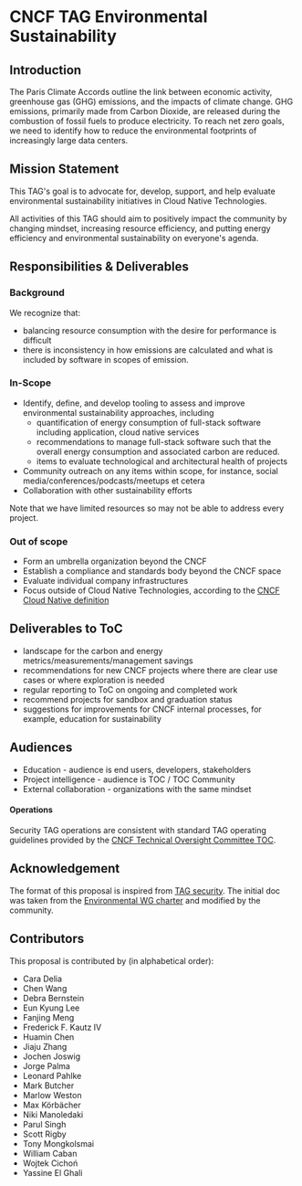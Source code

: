 # CNCF TAG Environmental Sustainability

## Introduction

The Paris Climate Accords outline the link between economic activity, greenhouse gas (GHG) emissions, and the impacts of climate change. GHG  emissions, primarily made from Carbon Dioxide, are released during the combustion of fossil fuels to produce electricity. To reach net zero goals, we need to identify how to reduce the environmental footprints of increasingly large data centers.

## Mission Statement
This TAG's goal is to advocate for, develop, support, and help evaluate environmental sustainability initiatives in Cloud Native Technologies.

All activities of this TAG should aim to positively impact the community by changing mindset, increasing resource efficiency, and putting energy efficiency and environmental sustainability on everyone's agenda.

## Responsibilities & Deliverables

### Background
We recognize that: 
- balancing resource consumption with the desire for performance is difficult
- there is inconsistency in how emissions are calculated and what is included by software in scopes of emission. 

### In-Scope

- Identify, define, and develop tooling to assess and improve environmental sustainability approaches, including
    - quantification of energy consumption of full-stack software including application, cloud native services
    - recommendations to manage full-stack software such that the overall energy consumption and associated carbon are reduced.
    - items to evaluate technological and architectural health of projects
- Community outreach on any items within scope, for instance, social media/conferences/podcasts/meetups et cetera
- Collaboration with other sustainability efforts

Note that we have limited resources so may not be able to address every project.

### Out of scope
- Form an umbrella organization beyond the CNCF
- Establish a compliance and standards body beyond the CNCF space
- Evaluate individual company infrastructures
- Focus outside of Cloud Native Technologies, according to the [CNCF Cloud Native definition](https://github.com/cncf/toc/blob/main/DEFINITION.md)

## Deliverables to ToC
- landscape for the carbon and energy metrics/measurements/management savings
- recommendations for new CNCF projects where there are clear use cases or where exploration is needed
- regular reporting to ToC on ongoing and completed work
- recommend projects for sandbox and graduation status
- suggestions for improvements for CNCF internal processes, for example, education for sustainability

## Audiences

- Education - audience is end users, developers, stakeholders
- Project intelligence - audience is TOC / TOC Community
- External collaboration - organizations with the same mindset

#### Operations

Security TAG operations are consistent with standard TAG operating guidelines provided by the [CNCF Technical Oversight Committee TOC](https://github.com/cncf/toc).

## Acknowledgement
The format of this proposal is inspired from [TAG security](https://github.com/cncf/tag-security/blob/main/governance/charter.md#operations).
The initial doc was taken from the [Environmental WG charter](https://docs.google.com/document/d/1JaF7lSUmLQ2zmScmca6UF7PgbjMzSxjhhjx2LThThaY/edit#heading=h.x77xxicolnig) and modified by the community.

## Contributors
This proposal is contributed by (in alphabetical order):
- Cara Delia
- Chen Wang
- Debra Bernstein
- Eun Kyung Lee
- Fanjing Meng
- Frederick F. Kautz IV
- Huamin Chen
- Jiaju Zhang
- Jochen Joswig
- Jorge Palma
- Leonard Pahlke
- Mark Butcher
- Marlow Weston
- Max Körbächer
- Niki Manoledaki
- Parul Singh
- Scott Rigby
- Tony Mongkolsmai
- William Caban
- Wojtek Cichoń
- Yassine El Ghali
